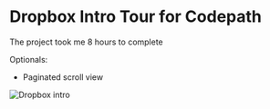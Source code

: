 # Dropbox Intro Tour for Codepath

The project took me 8 hours to complete

Optionals:
- Paginated scroll view

![Dropbox intro](http://i.imgur.com/Ixsl5Hx.gif)
